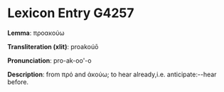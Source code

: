 # Lexicon Entry G4257

**Lemma**: προακούω

**Transliteration (xlit)**: proakoúō

**Pronunciation**: pro-ak-oo'-o

**Description**:
from πρό and ἀκούω; to hear already,i.e. anticipate:--hear before.

